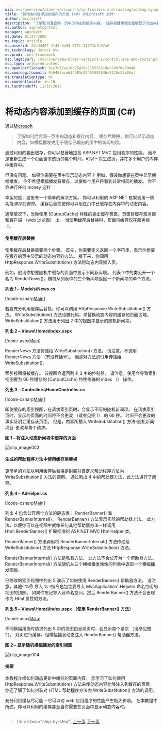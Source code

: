 ```yaml
---
uid: mvc/overview/older-versions-1/controllers-and-routing/adding-dynamic-content-to-a-cached-page-cs
title: "将动态内容添加到缓存的页面 (C#) |Microsoft 文档"
author: microsoft
description: "了解如何混合同一页中的动态和缓存内容。 缓存后替换使您能够显示动态内容，如横幅播发 o..."
ms.author: aspnetcontent
manager: wpickett
ms.date: 01/27/2009
ms.topic: article
ms.assetid: 2ddd4407-d143-4a94-877c-21771bfb97a6
ms.technology: dotnet-mvc
ms.prod: .net-framework
msc.legacyurl: /mvc/overview/older-versions-1/controllers-and-routing/adding-dynamic-content-to-a-cached-page-cs
msc.type: authoredcontent
ms.openlocfilehash: bee7e17ee16d75419c215558b1deb7d6f0d79448
ms.sourcegitcommit: 9a9483aceb34591c97451997036a9120c3fe2baf
ms.translationtype: MT
ms.contentlocale: zh-CN
ms.lasthandoff: 11/10/2017
---
```

<a name="adding-dynamic-content-to-a-cached-page-c"></a>将动态内容添加到缓存的页面 (C#)
====================
通过[Microsoft](https://github.com/microsoft)

> 了解如何混合同一页中的动态和缓存内容。 缓存后替换，你可以显示动态内容，如横幅播发或用于缓存已输出的页中的新闻的项。


通过利用的输出缓存，你可以显著地提高 ASP.NET MVC 应用程序的性能。 而不是重新生成一个页面请求该页的每个时间，可以一次生成页，并在多个用户的内存中缓存中。

但没有问题。 如果你需要在页中显示动态内容？ 例如，假设你想要在页中显示横幅播发。 你不希望横幅播发将缓存，以便每个用户将看到非常相同的播发。 你不会进行任何 money 这样 ！

幸运的是，这里有一个简单的解决方案。 你可以利用的 ASP.NET 框架调用一项功能*缓存后替换*。 缓存后替换使你可以用在页中已缓存在内存中的动态内容。


通常情况下，当你使用 [OutputCache] 特性的输出缓存页面，页面将缓存服务器和客户端 （web 浏览器） 上。 当使用缓存后替换时，页面将缓存仅在服务器上。


#### <a name="using-post-cache-substitution"></a>使用缓存后替换

使用缓存后替换需要两个步骤。 首先，你需要定义返回一个字符串，表示你想要在缓存的页中显示的动态内容的方法。 接下来，你调用 HttpResponse.WriteSubstitution() 方法将动态内容插入页。

例如，假设你想要随机中缓存的页面中显示不同新闻项。 列表 1 中的类公开一个名为 RenderNews()，随机从列表中的三个新闻项返回一个新闻项的单个方法。

**列表 1 – Models\News.cs**

[!code-csharp[Main](adding-dynamic-content-to-a-cached-page-cs/samples/sample1.cs)]

若要充分利用缓存后替换，你可以调用 HttpResponse.WriteSubstitution() 方法。 WriteSubstitution() 方法设置代码，来替换动态内容的缓存的页面区域。 WriteSubstitution() 方法用于列出 2 中的视图中显示的随机新闻项。

**列出 2 – Views\Home\Index.aspx**

[!code-aspx[Main](adding-dynamic-content-to-a-cached-page-cs/samples/sample2.aspx)]

RenderNews 方法传递给 WriteSubstitution() 方法。 请注意，不调用 RenderNews 方法 （有没有括号）。 而是对方法的引用传递给 WriteSubstitution()。

索引视图将被缓存。 该视图会返回列出 3 中的控制器。 请注意，使用会导致索引视图要为 60 秒缓存的 [OutputCache] 特性修饰的 index （） 操作。

**列出 3 – Controllers\HomeController.cs**

[!code-csharp[Main](adding-dynamic-content-to-a-cached-page-cs/samples/sample3.cs)]

即使缓存的索引视图，在请求索引页时，会显示不同的随机新闻项。 在请求索引页时，显示的页面的时间将不会更改 （请参见图 1） 的 60 秒。 时间不会更改的事实证明会缓存该页面。 但是，内容所插入 WriteSubstitution() 方法-随机新闻项目-更改与每个请求。

**图 1 – 将注入动态新闻项中缓存的页面**

![clip_image002](adding-dynamic-content-to-a-cached-page-cs/_static/image1.jpg)

#### <a name="using-post-cache-substitution-in-helper-methods"></a>生成的帮助程序方法中使用缓存后替换

更简单的方法以利用缓存后替换是封装对自定义帮助程序方法内 WriteSubstitution() 方法的调用。 通过列出 4 中的帮助器方法，此方法进行了阐释。

**列出 4 – AdHelper.cs**

[!code-csharp[Main](adding-dynamic-content-to-a-cached-page-cs/samples/sample4.cs)]

列出 4 包含公开两个方法的静态类： RenderBanner() 和 RenderBannerInternal()。 RenderBanner() 方法表示实际的帮助器方法。 此方法，以便你可以在视图中就像任何其他帮助器方法一样调用 Html.RenderBanner() 扩展标准的 ASP.NET MVC HtmlHelper 类。

RenderBanner() 方法调用将 RenderBannerInternal() 方法传递给 WriteSubsitution() 方法 HttpResponse.WriteSubstitution() 方法。

RenderBannerInternal() 方法是私有方法。 此方法不会公开为一个帮助器方法。 RenderBannerInternal() 方法随机从三个横幅播发映像的列表中返回一个横幅播发图像。

已修改的索引视图中列出 5 演示了如何使用 RenderBanner() 帮助器方法。 请注意，其他&lt;%@ 导入 %&gt;指令是包含要导入 MvcApplication1.Helpers 命名空间的视图的顶部。 如果你忘记导入此命名空间，然后 RenderBanner() 方法不会出现作为 Html 属性的方法。

**列出 5 – Views\Home\Index.aspx （使用 RenderBanner() 方法）**

[!code-aspx[Main](adding-dynamic-content-to-a-cached-page-cs/samples/sample5.aspx)]

不同横幅播发时请求列出 5 中的视图由呈现页时，会显示每个请求 （请参见图 2）。 对页进行缓存，但横幅播发动态注入 RenderBanner() 帮助器方法。

**图 2 – 显示随机横幅播发的索引视图**

![clip_image004](adding-dynamic-content-to-a-cached-page-cs/_static/image2.jpg)

#### <a name="summary"></a>摘要

本教程介绍如何动态更新中缓存的页面内容。 您学习了如何使用 HttpResponse.WriteSubstitution() 方法来使动态内容能够注入到缓存的页面。 你还了解了如何封装对 HTML 帮助程序方法内 WriteSubstitution() 方法的调用。

充分利用缓存尽可能 – 它可以对 web 应用程序的性能产生极大影响。 在本教程中所述，你可以利用的缓存甚至当你需要在页面中显示动态内容时。

## 

## 

>[!div class="step-by-step"]
[上一页](improving-performance-with-output-caching-cs.md)
[下一页](creating-a-controller-cs.md)
